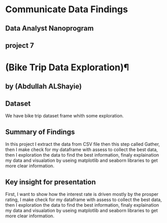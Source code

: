 # Communicate Data Findings
## Data Analyst Nanoprogram
## project 7
# (Bike Trip Data Exploration)¶
## by (Abdullah ALShayie)

## Dataset

We have bike trip dataset frame whith some exploration.

## Summary of Findings

In this project I extract the data from CSV file then this step called Gather, then I make check for my dataframe with assess to collect the best data, then I exploration the data to find the best information, finaly explaination my data and visualation by useing matplotlib and seaborn libraries to get more clear information.

## Key insight for presentation

First, I want to show how the interest rate is driven mostly by the prosper rating, I make check for my dataframe with assess to collect the best data, then I exploration the data to find the best information, finaly explaination my data and visualation by useing matplotlib and seaborn libraries to get more clear information.
